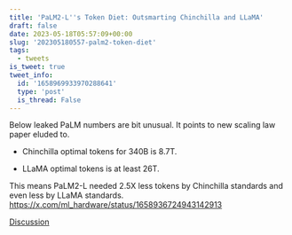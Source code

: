 ```yaml
---
title: 'PaLM2-L''s Token Diet: Outsmarting Chinchilla and LLaMA'
draft: false
date: 2023-05-18T05:57:09+00:00
slug: '202305180557-palm2-token-diet'
tags:
  - tweets
is_tweet: true
tweet_info:
  id: '1658969933970288641'
  type: 'post'
  is_thread: False
---
```




Below leaked PaLM numbers are bit unusual. It points to new scaling law paper eluded to.

 - Chinchilla optimal tokens for 340B is 8.7T. 

- LLaMA optimal tokens is at least 26T.

This means PaLM2-L needed 2.5X less tokens by Chinchilla standards and even less by LLaMA standards. <https://x.com/ml_hardware/status/1658936724943142913>

[Discussion](https://x.com/sytelus/status/1658969933970288641)
